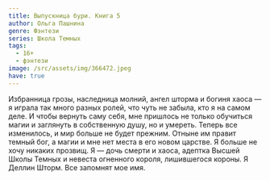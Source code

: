 ```yaml
---
title: Выпускница бури. Книга 5
author: Ольга Пашнина
genre: Фэнтези
series: Школа Темных
tags:
  - 16+
  - фэнтези
image: /src/assets/img/366472.jpeg
have: true
---
```

Избранница грозы, наследница молний, ангел шторма и богиня хаоса — я играла так много разных ролей, что чуть не забыла, кто я на самом деле. И чтобы вернуть саму себя, мне пришлось не только обучиться магии и заглянуть в собственную душу, но и умереть. Теперь все изменилось, и мир больше не будет прежним. Отныне им правит темный бог, а магии и мне нет места в его новом царстве. Я больше не хочу никаких прозвищ. Я — дочь смерти и хаоса, адептка Высшей Школы Темных и невеста огненного короля, лишившегося короны. Я Деллин Шторм. Все запомнят мое имя.
